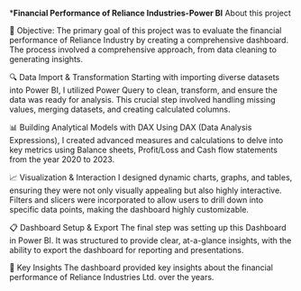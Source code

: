 ***Financial Performance of Reliance Industries-Power BI**
About this project

 🎯 Objective:
The primary goal of this project was to evaluate the financial performance of Reliance Industry by creating a comprehensive dashboard. The process involved a comprehensive approach, from data cleaning to generating insights.

🔍 Data Import & Transformation
Starting with importing diverse datasets into Power BI, I utilized Power Query to clean, transform, and ensure the data was ready for analysis. This crucial step involved handling missing values, merging datasets, and creating calculated columns.

📊 Building Analytical Models with DAX
Using DAX (Data Analysis Expressions), I created advanced measures and calculations to delve into key metrics using Balance sheets, Profit/Loss and Cash flow statements from the year 2020 to 2023.

📈 Visualization & Interaction
I designed dynamic charts, graphs, and tables, ensuring they were not only visually appealing but also highly interactive. Filters and slicers were incorporated to allow users to drill down into specific data points, making the dashboard highly customizable.

📋 Dashboard Setup & Export
The final step was setting up this Dashboard in Power BI. It was structured to provide clear, at-a-glance insights, with the ability to export the dashboard for reporting and presentations. 

🔗 Key Insights
The dashboard provided key insights about the financial performance of Reliance Industries Ltd. over the years.

